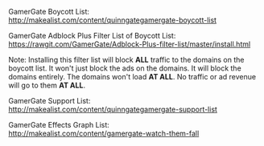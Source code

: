 GamerGate Boycott List:  
http://makealist.com/content/quinngategamergate-boycott-list  
     
GamerGate Adblock Plus Filter List of Boycott List:  
https://rawgit.com/GamerGate/Adblock-Plus-filter-list/master/install.html  

Note: Installing this filter list will block **ALL** traffic to the domains on the boycott list. It won't just block the ads on the domains. It will block the domains entirely. The domains won't load **AT ALL**. No traffic or ad revenue will go to them **AT ALL**.
     
GamerGate Support List:  
http://makealist.com/content/quinngategamergate-support-list  

GamerGate Effects Graph List:  
http://makealist.com/content/gamergate-watch-them-fall  
